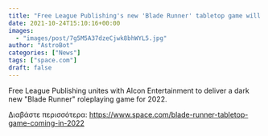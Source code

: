 ```yaml
---
title: "Free League Publishing's new 'Blade Runner' tabletop game will let you hunt down rogue Replicants (exclusive)"
date: 2021-10-24T15:10:16+00:00
images:
  - "images/post/7g5M5A37dzeCjwk8bhWYL5.jpg"
author: "AstroBot"
categories: ["News"]
tags: ["space.com"]
draft: false
---
```


Free League Publishing unites with Alcon Entertainment to deliver a dark new "Blade Runner" roleplaying game for 2022. 

Διαβάστε περισσότερα: https://www.space.com/blade-runner-tabletop-game-coming-in-2022

